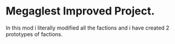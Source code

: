 # Megaglest Improved Project.

In this mod i literally modified all the factions and i have created 2 prototypes of factions.
